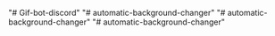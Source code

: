 "# Gif-bot-discord" 
"# automatic-background-changer" 
"# automatic-background-changer" 
"# automatic-background-changer" 
